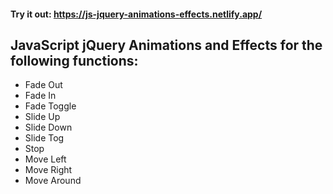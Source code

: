 #### Try it out: https://js-jquery-animations-effects.netlify.app/
## JavaScript jQuery Animations and Effects for the following functions:
- Fade Out
- Fade In 
- Fade Toggle
- Slide Up
- Slide Down
- Slide Tog
- Stop
- Move Left
- Move Right
- Move Around

